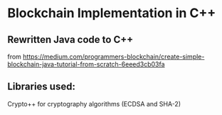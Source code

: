 # Blockchain Implementation in C++
## Rewritten Java code to C++
from https://medium.com/programmers-blockchain/create-simple-blockchain-java-tutorial-from-scratch-6eeed3cb03fa
## Libraries used:
Crypto++ for cryptography algorithms (ECDSA and SHA-2)
